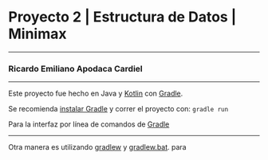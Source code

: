 # Proyecto 2 | Estructura de Datos | Minimax

---

### Ricardo Emiliano Apodaca Cardiel

---

Este proyecto fue hecho en Java y [Kotlin](https://kotlinlang.org/ "Kotlin" ) con
[Gradle](https://gradle.org/ "Gradle").

Se recomienda [instalar Gradle](https://gradle.org/install/ "Instalar Gradle") y correr el
proyecto con:
`gradle run`

Para la interfaz por línea de comandos de 
[Gradle](https://docs.gradle.org/current/userguide/command_line_interface.html "Lina de Comando gradle")

---
Otra manera es utilizando [gradlew](gradlew) y [gradlew.bat](gradlew.bat).
para
